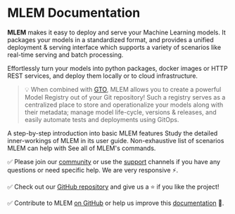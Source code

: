 # MLEM Documentation

**MLEM** makes it easy to deploy and serve your Machine Learning models.
It packages your models in a standardized format, and provides a unified
deployment & serving interface which supports a variety of scenarios like real-time 
serving and batch processing.

Effortlessly turn your models into python packages, docker
images or HTTP REST services, and deploy them locally or to cloud infrastructure.

> 💡 When combined with [GTO](https://github.com/iterative/gto), MLEM allows you to create
> a powerful Model Registry out of your Git repository!
> Such a registry serves as a centralized place to store and operationalize your models
> along with their metadata; manage model life-cycle, versions & releases, and easily 
> automate tests and deployments using GitOps.

<cards>

  <card href="/doc/get-started" heading="Get Started">
    A step-by-step introduction into basic MLEM features
  </card>

  <card href="/doc/user-guide" heading="User Guide">
    Study the detailed inner-workings of MLEM in its user guide.
  </card>

  <card href="/doc/use-cases" heading="Use Cases">
    Non-exhaustive list of scenarios MLEM can help with
  </card>

  <card href="/doc/api-reference" heading="API Reference">
    See all of MLEM's commands.
  </card>

</cards>

✅ Please join our [community](/community) or use the [support](/support)
channels if you have any questions or need specific help. We are very responsive
⚡.

✅ Check out our [GitHub repository](https://github.com/iterative/mlem) and give
us a ⭐ if you like the project!

✅ Contribute to MLEM [on GitHub](https://github.com/iterative/mlem) or help us
improve this [documentation](https://github.com/iterative/mlem.ai) 🙏.
